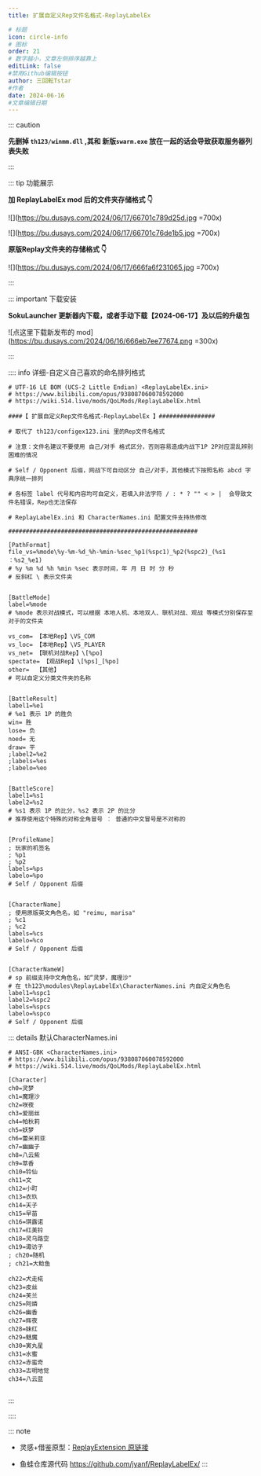 ```yaml
---
title: 扩展自定义Rep文件名格式-ReplayLabelEx

# 标题
icon: circle-info
# 图标
order: 21
# 数字越小，文章左侧排序越靠上
editLink: false
#禁用Github编辑按钮
author: 三回転Tstar
#作者
date: 2024-06-16
#文章编辑日期
---
```


::: caution 

**先删掉 `th123/winmm.dll` ,其和 新版`swarm.exe` 放在一起的话会导致获取服务器列表失败**

:::

::: tip 功能展示

**加 ReplayLabelEx mod 后的文件夹存储格式 👇**

![](https://bu.dusays.com/2024/06/17/66701c789d25d.jpg =700x)

![](https://bu.dusays.com/2024/06/17/66701c76de1b5.jpg =700x)

**原版Replay文件夹的存储格式 👇**

![](https://bu.dusays.com/2024/06/17/666fa6f231065.jpg =700x)

:::

::: important 下载安装

**SokuLauncher 更新器内下载，或者手动下载【2024-06-17】及以后的升级包**

![点这里下载新发布的 mod](https://bu.dusays.com/2024/06/16/666eb7ee77674.png =300x)

:::


:::: info 详细-自定义自己喜欢的命名排列格式


```
# UTF-16 LE BOM (UCS-2 Little Endian) <ReplayLabelEx.ini>
# https://www.bilibili.com/opus/938087060078592000
# https://wiki.514.live/mods/QoLMods/ReplayLabelEx.html

####【 扩展自定义Rep文件名格式-ReplayLabelEx 】################

# 取代了 th123/configex123.ini 里的Rep文件名格式

# 注意：文件名建议不要使用 自己/对手 格式区分，否则容易造成内战下1P 2P对应混乱辨别困难的情况

# Self / Opponent 后缀，网战下可自动区分 自己/对手，其他模式下按照名称 abcd 字典序统一排列

# 各标签 label 代号和内容均可自定义，若填入非法字符 / : * ? "" < > |  会导致文件名错误，Rep也无法保存

# ReplayLabelEx.ini 和 CharacterNames.ini 配置文件支持热修改

######################################################

[PathFormat]
file_vs=%mode\%y-%m-%d_%h-%min-%sec_%p1(%spc1)_%p2(%spc2)_(%s1︰%s2_%e1)
# %y %m %d %h %min %sec 表示时间，年 月 日 时 分 秒
# 反斜杠 \ 表示文件夹


[BattleMode]
label=%mode
# %mode 表示对战模式，可以根据 本地人机、本地双人、联机对战、观战 等模式分别保存至对于的文件夹

vs_com=	【本地Rep】\VS_COM
vs_loc= 【本地Rep】\VS_PLAYER
vs_net= 【联机对战Rep】\[%po]
spectate= 【观战Rep】\[%ps]_[%po]
other=	【其他】
# 可以自定义分类文件夹的名称


[BattleResult]
label1=%e1
# %e1 表示 1P 的胜负
win= 胜
lose= 负
noed= 无
draw= 平
;label2=%e2
;labels=%es
;labelo=%eo


[BattleScore]
label1=%s1
label2=%s2
# %s1 表示 1P 的比分，%s2 表示 2P 的比分
# 推荐使用这个特殊的对称全角冒号 ︰ 普通的中文冒号是不对称的


[ProfileName]
; 玩家的机签名
; %p1
; %p2
labels=%ps
labelo=%po
# Self / Opponent 后缀


[CharacterName]
; 使用原版英文角色名，如 "reimu, marisa"
; %c1
; %c2
labels=%cs
labelo=%co
# Self / Opponent 后缀


[CharacterNameW]
# sp 前缀支持中文角色名，如“灵梦，魔理沙"
# 在 th123\modules\ReplayLabelEx\CharacterNames.ini 内自定义角色名
label1=%spc1
label2=%spc2
labels=%spcs
labelo=%spco
# Self / Opponent 后缀

```

::: details 默认CharacterNames.ini
```
# ANSI-GBK <CharacterNames.ini>
# https://www.bilibili.com/opus/938087060078592000
# https://wiki.514.live/mods/QoLMods/ReplayLabelEx.html

[Character]
ch0=灵梦
ch1=魔理沙
ch2=咲夜
ch3=爱丽丝
ch4=帕秋莉
ch5=妖梦
ch6=蕾米莉亚
ch7=幽幽子
ch8=八云紫
ch9=萃香
ch10=铃仙
ch11=文
ch12=小町
ch13=衣玖
ch14=天子
ch15=早苗
ch16=琪露诺
ch17=红美铃
ch18=灵乌路空
ch19=诹访子
; ch20=随机
; ch21=大鲶鱼

ch22=犬走椛
ch23=皮丝
ch24=芙兰
ch25=阿燐
ch26=幽香
ch27=辉夜
ch28=妹红
ch29=魅魔
ch30=寅丸星
ch31=水蜜
ch32=赤蛮奇
ch33=古明地觉
ch34=八云蓝


```
:::


::::



::: note 

- 灵感+借鉴原型：[ReplayExtension 原链接](https://resemblances.click3.org/product_list/index.cgi/detail/38)

- 鱼蛙仓库源代码 https://github.com/jyanf/ReplayLabelEx/
:::




